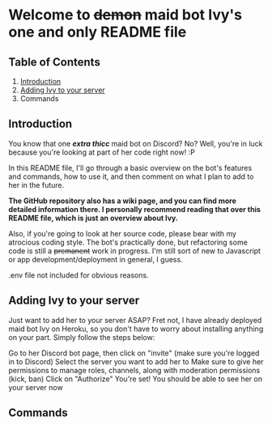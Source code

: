 # Welcome to ~~demon~~ maid bot Ivy's one and only README file


## Table of Contents
1. [Introduction](https://github.com/icw-Numen/ivy-bot/blob/master/README.md#introduction)
2. [Adding Ivy to your server](https://github.com/icw-Numen/ivy-bot/blob/master/README.md#adding-ivy-to-your-server)
3. Commands


## Introduction
You know that one **_extra thicc_** maid bot on Discord? No? Well, you're in luck because you're looking at part of her code right now! :P

In this README file, I'll go through a basic overview on the bot's features and commands, how to use it, and then comment on what I plan to add to her in the future. 

**The GitHub repository also has a wiki page, and you can find more detailed information there. I personally recommend reading that over this README file, which is just an overview about Ivy.**

Also, if you're going to look at her source code, please bear with my atrocious coding style. The bot's practically done, but refactoring some code is still a ~~premanent~~ work in progress. I'm still sort of new to Javascript or app development/deployment in general, I guess.

.env file not included for obvious reasons.


## Adding Ivy to your server
Just want to add her to your server ASAP? Fret not, I have already deployed maid bot Ivy on Heroku, so you don't have to worry about installing anything on your part. Simply follow the steps below:

Go to her Discord bot page, then click on "invite" (make sure you're logged in to Discord)
Select the server you want to add her to
Make sure to give her permissions to manage roles, channels, along with moderation permissions (kick, ban)
Click on "Authorize"
You're set! You should be able to see her on your server now


## Commands


